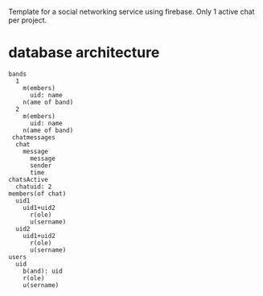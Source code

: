 Template for a social networking service using firebase.
Only 1 active chat per project.

# database architecture
```
bands
  1
    m(embers)
      uid: name
    n(ame of band)
  2
    m(embers)
      uid: name
    n(ame of band)
 chatmessages
  chat
    message
      message
      sender
      time
chatsActive
  chatuid: 2
members(of chat)
  uid1
    uid1+uid2
      r(ole)
      u(sername)
  uid2
    uid1+uid2
      r(ole)
      u(sername)
users
  uid
    b(and): uid
    r(ole)
    u(sername)
```

